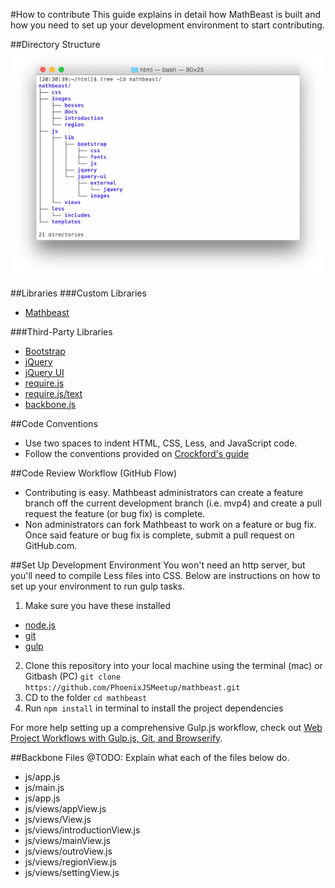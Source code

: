 #How to contribute
This guide explains in detail how MathBeast is built and how you need to set up
your development environment to start contributing.

##Directory Structure
![Screenshot of directory structure](images/docs/directories.png)

##Libraries
###Custom Libraries
- [Mathbeast](https://github.com/PhoenixJSMeetup/mathbeast/blob/master/js/lib/mathbeast.js)

###Third-Party Libraries
- [Bootstrap](http://getbootstrap.com/)
- [jQuery](http://jquery.com/)
- [jQuery UI](http://jqueryui.com/)
- [require.js](http://requirejs.org/)
- [require.js/text](https://github.com/requirejs/text)
- [backbone.js](http://backbonejs.org/)

##Code Conventions
- Use two spaces to indent HTML, CSS, Less, and JavaScript code.
- Follow the conventions provided on [Crockford's guide](http://javascript.crockford.com/code.html)

##Code Review Workflow (GitHub Flow)
- Contributing is easy. Mathbeast administrators can create a feature branch off the current
development branch (i.e. mvp4) and create a pull request the feature (or bug fix) is complete.
- Non administrators can fork Mathbeast to work on a feature or bug fix. Once said feature or
bug fix is complete, submit a pull request on GitHub.com.

##Set Up Development Environment
You won't need an http server, but you'll need to compile Less files into CSS.
Below are instructions on how to set up your environment to run gulp tasks.

1. Make sure you have these installed
  - [node.js](http://nodejs.org/)
  - [git](http://git-scm.com/)
  - [gulp](http://gulpjs.com/)
2. Clone this repository into your local machine using the terminal (mac) or Gitbash (PC) `git clone https://github.com/PhoenixJSMeetup/mathbeast.git`
3. CD to the folder `cd mathbeast`
4. Run `npm install` in terminal to install the project dependencies

For more help setting up a comprehensive Gulp.js workflow, check out [Web Project Workflows with Gulp.js, Git, and Browserify](http://www.lynda.com/Web-Web-Design-tutorials/Web-Project-Workflows-Gulpjs-Git-Browserify/154416-2.html).

##Backbone Files
@TODO: Explain what each of the files below do.
- js/app.js
- js/main.js
- js/app.js
- js/views/appView.js
- js/views/View.js
- js/views/introductionView.js
- js/views/mainView.js
- js/views/outroView.js
- js/views/regionView.js
- js/views/settingView.js
